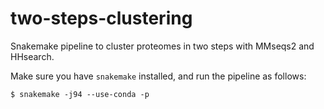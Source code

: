 # two-steps-clustering
Snakemake pipeline to cluster proteomes in two steps with MMseqs2 and HHsearch.

Make sure you have `snakemake` installed, and run the pipeline as follows:

~~~
$ snakemake -j94 --use-conda -p
~~~
